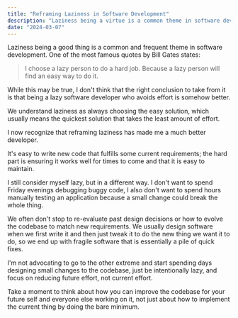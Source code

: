 ```yaml
---
title: "Reframing Laziness in Software Development"
description: "Laziness being a virtue is a common theme in software development. I think it's misguided."
date: "2024-03-07"
---
```


Laziness being a good thing is a common and frequent theme in software development. One of the most famous quotes by Bill Gates states:

> I choose a lazy person to do a hard job. Because a lazy person will find an easy way to do it.

While this may be true, I don't think that the right conclusion to take from it is that being a lazy software developer who avoids effort is somehow better.

We understand laziness as always choosing the easy solution, which usually means the quickest solution that takes the least amount of effort.

I now recognize that reframing laziness has made me a much better developer.

It's easy to write new code that fulfills some current requirements; the hard part is ensuring it works well for times to come and that it is easy to maintain.

I still consider myself lazy, but in a different way. I don't want to spend Friday evenings debugging buggy code, I also don't want to spend hours manually testing an application because a small change could break the whole thing.

We often don't stop to re-evaluate past design decisions or how to evolve the codebase to match new requirements. We usually design software when we first write it and then just tweak it to do the new thing we want it to do, so we end up with fragile software that is essentially a pile of quick fixes.

I'm not advocating to go to the other extreme and start spending days designing small changes to the codebase, just be intentionally lazy, and focus on reducing future effort, not current effort.

Take a moment to think about how you can improve the codebase for your future self and everyone else working on it, not just about how to implement the current thing by doing the bare minimum.
